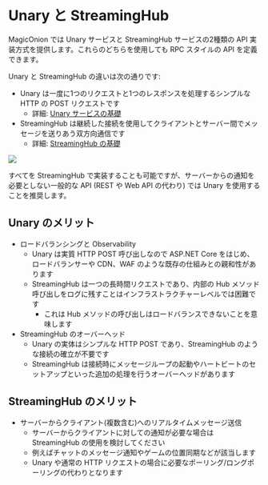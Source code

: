 # Unary と StreamingHub

MagicOnion では Unary サービスと StreamingHub サービスの2種類の API 実装方式を提供します。これらのどちらを使用しても RPC スタイルの API を定義できます。

Unary と StreamingHub の違いは次の通りです:

- Unary は一度に1つのリクエストと1つのレスポンスを処理するシンプルな HTTP の POST リクエストです
    - 詳細: [Unary サービスの基礎](/unary/fundamentals)
- StreamingHub は継続した接続を使用してクライアントとサーバー間でメッセージを送りあう双方向通信です
    - 詳細: [StreamingHub の基礎](/streaminghub/fundamentals)

![](/img/docs/fig-unary-streaminghub.png)

すべてを StreamingHub で実装することも可能ですが、サーバーからの通知を必要としない一般的な API (REST や Web API の代わり) では Unary を使用することを推奨します。

## Unary のメリット

- ロードバランシングと Observability
    - Unary は実質 HTTP POST 呼び出しなので ASP.NET Core をはじめ、ロードバランサーや CDN、WAF のような既存の仕組みとの親和性があります
    - StreamingHub は一つの長時間リクエストであり、内部の Hub メソッド呼び出しをログに残すことはインフラストラクチャーレベルでは困難です
        - これは Hub メソッドの呼び出しはロードバランスできないことを意味します
- StreamingHub のオーバーヘッド
    - Unary の実体はシンプルな HTTP POST であり、StreamingHub のような接続の確立が不要です
    - StreamingHub は接続時にメッセージループの起動やハートビートのセットアップといった追加の処理を行うオーバーヘッドがあります

## StreamingHub のメリット

- サーバーからクライアント(複数含む)へのリアルタイムメッセージ送信
    - サーバーからクライアントに対しての通知が必要な場合は StreamingHub の使用を検討してください
    - 例えばチャットのメッセージ通知やゲームの位置同期などが該当します
    - Unary や通常の HTTP リクエストの場合に必要なポーリング/ロングポーリングの代わりとなります
